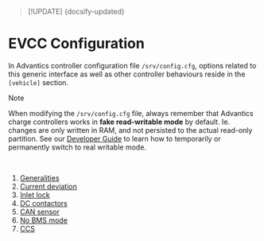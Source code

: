 > [!UPDATE] {docsify-updated}
# EVCC Configuration

In Advantics controller configuration file `/srv/config.cfg`, options related to this generic
interface as well as other controller behaviours reside in the `[vehicle]` section.

> [!NOTE]
> When modifying the `/srv/config.cfg` file, always remember that Advantics charge controllers
> works in __fake read-writable mode__ by default. Ie. changes are only written in RAM, and not
> persisted to the actual read-only partition. See our [Developer Guide](charge-controllers/sys3_user/README.md) to learn how to temporarily or
> permanently switch to real writable mode.

</br>

1. [Generalities](charge-controllers/evcc_configuration/generalities.md)
1. [Current deviation](charge-controllers/evcc_configuration/current_deviation.md)
1. [Inlet lock](charge-controllers/evcc_configuration/inlet_lock.md)
1. [DC contactors](charge-controllers/evcc_configuration/dc_contactors.md)
1. [CAN sensor](charge-controllers/evcc_configuration/can_sensor.md)
1. [No BMS mode](charge-controllers/evcc_configuration/no_bms.md)
1. [CCS](charge-controllers/evcc_configuration/ccs.md)
